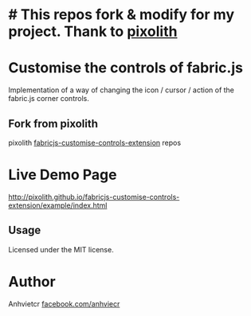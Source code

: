 \# This repos fork & modify for my project. Thank to [pixolith](https://github.com/pixolith)
===============

# Customise the controls of fabric.js 
Implementation of a way of changing the icon / cursor / action of the fabric.js corner controls.

## Fork from pixolith
pixolith [fabricjs-customise-controls-extension](https://github.com/pixolith/fabricjs-customise-controls-extension) repos

# Live Demo Page
http://pixolith.github.io/fabricjs-customise-controls-extension/example/index.html

## Usage
Licensed under the MIT license.

# Author
Anhvietcr [facebook.com/anhviecr](https://facebook.com/anhvietcr)
